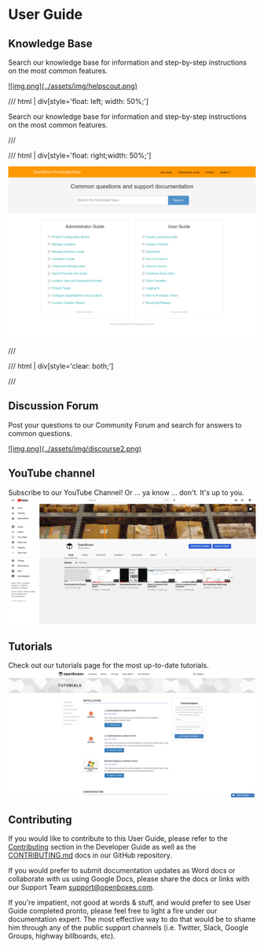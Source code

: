 
# User Guide

## Knowledge Base
Search our knowledge base for information and step-by-step instructions on the most common features.

<a href="https://help.openboxes.com">
![img.png](../assets/img/helpscout.png)
</a>


/// html | div[style='float: left; width: 50%;']

Search our knowledge base for information and step-by-step instructions on the most common features.

///


/// html | div[style='float: right;width: 50%;']

<a href="https://help.openboxes.com">

![img.png](../assets/img/helpscout.png)

</a>

///


/// html | div[style='clear: both;']

///





## Discussion Forum

Post your questions to our Community Forum and search for answers to common questions. 

<a href="https://community.openboxes.com">
![img.png](../assets/img/discourse2.png)
</a>

## YouTube channel
Subscribe to our YouTube Channel! Or ... ya know ... don't. It's up to you.
<a href="https://www.youtube.com/channel/UC-e9K2wU9wZFQ11eF-vwu6Q">
![img.png](../assets/img/youtube.png)
</a>

## Tutorials 
Check out our tutorials page for the most up-to-date tutorials.
<a href="https://openboxes.com/tutorials">
![img.png](../assets/img/tutorials.png)
</a>

## Contributing
If you would like to contribute to this User Guide, please refer to the 
[Contributing](../developer-guide/contributing.md) section in the Developer Guide 
as well as the [CONTRIBUTING.md](https://github.com/openboxes/openboxes/blob/develop/CONTRIBUTING.md)
docs in our GitHub repository.

If you would prefer to submit documentation updates as Word docs or collaborate with us
using Google Docs, please share the docs or links with our Support Team [support@openboxes.com](mailto:support@openboxes.com).

If you're impatient, not good at words & stuff, and would prefer to see User Guide completed pronto, 
please feel free to light a fire under our documentation expert. The most effective way to do that 
would be to shame him through any of the public support channels (i.e. Twitter, Slack, Google 
Groups, highway billboards, etc). 
